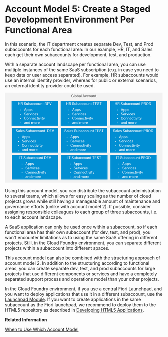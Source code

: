 <!-- loio8f5753517acb40d58efc564471f95f52 -->

# Account Model 5: Create a Staged Development Environment Per Functional Area

In this scenario, the IT department creates separate Dev, Test, and Prod subaccounts for each functional area: In our example, HR, IT, and Sales each get their own subaccounts for development, test, and production.

With a separate account landscape per functional area, you can use multiple instances of the same SaaS subscription \(e.g. in case you need to keep data or user access separated\). For example, HR subaccounts would use an internal identity provider, whereas for public or external scenarios, an external identity provider could be used.

![](../images/sap_cp_lm_account_model_scenarios_5_69892c5.png)

Using this account model, you can distribute the subaccount administration to several teams, which allows for easy scaling as the number of cloud projects grows while still having a manageable amount of maintenance and governance efforts \(unlike with account model 2\). If possible, consider assigning responsible colleagues to each group of three subaccounts, i.e. to each account landscape.

A SaaS application can only be used once within a subaccount, so if each functional area has their own subaccount \(for dev, test, and prod\), you won't encounter limitations as to using the same SaaS offering in different projects. Still, in the Cloud Foundry environment, you can separate different projects within a subaccount into different spaces.

This account model can also be combined with the structuring approach of account model 2. In addition to the structuring according to functional areas, you can create separate dev, test, and prod subaccounts for large projects that use different components or services and have a completely separated support process and operations model than your other projects.

In the Cloud Foundry environment, if you use a central Fiori Launchpad, and you want to deploy applications that use it in a different subaccount, use the [Launchpad Module](https://help.sap.com/viewer/ad4b9f0b14b0458cad9bd27bf435637d/Cloud/en-US/4dec640b19da4245be64383be24be173.html). If you want to create applications in the same subaccount as the Fiori launchpad, we recommend to deploy them to the HTML5 repository as described in [Developing HTML5 Applications](https://help.sap.com/viewer/ad4b9f0b14b0458cad9bd27bf435637d/Cloud/en-US/c1b9d6facfc942e3bca664ae06387e9b.html).

**Related Information**  


[When to Use Which Account Model](When_to_Use_Which_Account_Model_e4b4b5f.md)

